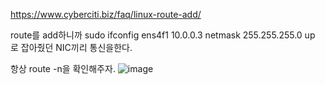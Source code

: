 https://www.cyberciti.biz/faq/linux-route-add/

route를 add하니까
sudo ifconfig ens4f1 10.0.0.3 netmask 255.255.255.0 up
로 잡아줬던 NIC끼리 통신을한다.

항상 route -n을 확인해주자.
![image](https://user-images.githubusercontent.com/47310668/109603851-d1ff1280-7b65-11eb-9c7c-6f2b4cf62452.png)
